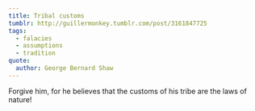 ```yaml
---
title: Tribal customs
tumblr: http://guillermonkey.tumblr.com/post/3161847725
tags:
  - falacies
  - assumptions
  - tradition
quote:
  author: George Bernard Shaw
---
```


Forgive him, for he believes that the customs of his tribe are the laws of nature!
